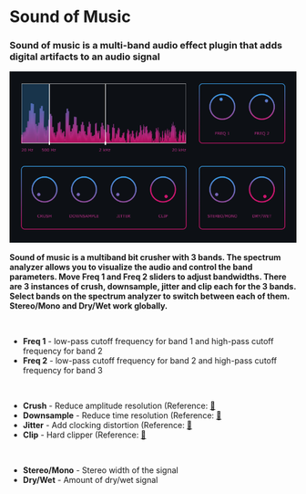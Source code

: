 <h1>Sound of Music</h2>

<h3>Sound of music is a multi-band audio effect plugin that adds digital artifacts to an audio signal</h3>

<img src="Screenshot.png" width="800">

<br>

<p>
<b>
    Sound of music is a multiband bit crusher with 3 bands. The spectrum analyzer allows you to
    visualize the audio and control the band parameters. Move Freq 1 and Freq 2 sliders to adjust bandwidths. There
    are 3 instances of crush, downsample, jitter and clip each for the 3 bands. Select bands on the spectrum
    analyzer to switch between each of them. Stereo/Mono and Dry/Wet work globally.
</b>
</p>
<br>
<ul>
    <li>
        <b>Freq 1</b> - low-pass cutoff frequency for band 1 and high-pass cutoff frequency for band 2
    </li>
    <li>
        <b>Freq 2</b> - low-pass cutoff frequency for band 2 and high-pass cutoff frequency for band 3
    </li>
</ul>
<br>
<ul>
    <li>
        <b>Crush</b> - Reduce amplitude resolution (Reference: <a href="https://en.wikipedia.org/wiki/Bitcrusher">📖</a>
    </li>
    <li>
        <b>Downsample</b> - Reduce time resolution (Reference: <a href="https://en.wikipedia.org/wiki/Bitcrusher">📖</a>
    </li>
    <li>
        <b>Jitter</b> - Add clocking distortion (Reference: <a href="https://headfonics.com/what-is-jitter-in-audio/">📖</a>
    </li>
    <li>
        <b>Clip</b> - Hard clipper (Reference: <a href="https://humbuckersoup.com/soft-clipping-vs-hard-clipping-difference/">📖</a>
    </li>
</ul>
<br>
<ul>
    <li>
        <b>Stereo/Mono</b> - Stereo width of the signal
    </li>
    <li>
        <b>Dry/Wet</b> - Amount of dry/wet signal
    </li>
</ul>
